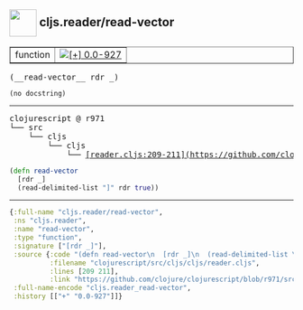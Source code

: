 ## <img width="48px" valign="middle" src="http://i.imgur.com/Hi20huC.png"> cljs.reader/read-vector

 <table border="1">
<tr>
<td>function</td>
<td><a href="https://github.com/cljsinfo/api-refs/tree/0.0-927"><img valign="middle" alt="[+] 0.0-927" src="https://img.shields.io/badge/+-0.0--927-lightgrey.svg"></a> </td>
</tr>
</table>

 <samp>
(__read-vector__ rdr _)<br>
</samp>

```
(no docstring)
```

---

 <pre>
clojurescript @ r971
└── src
    └── cljs
        └── cljs
            └── <ins>[reader.cljs:209-211](https://github.com/clojure/clojurescript/blob/r971/src/cljs/cljs/reader.cljs#L209-L211)</ins>
</pre>

```clj
(defn read-vector
  [rdr _]
  (read-delimited-list "]" rdr true))
```


---

```clj
{:full-name "cljs.reader/read-vector",
 :ns "cljs.reader",
 :name "read-vector",
 :type "function",
 :signature ["[rdr _]"],
 :source {:code "(defn read-vector\n  [rdr _]\n  (read-delimited-list \"]\" rdr true))",
          :filename "clojurescript/src/cljs/cljs/reader.cljs",
          :lines [209 211],
          :link "https://github.com/clojure/clojurescript/blob/r971/src/cljs/cljs/reader.cljs#L209-L211"},
 :full-name-encode "cljs.reader_read-vector",
 :history [["+" "0.0-927"]]}

```
